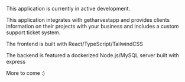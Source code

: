 This application is currently in active development.

This application integrates with getharvestapp and provides clients information on their projects with your business and includes a custom support ticket system.

The frontend is built with React/TypeScript/TailwindCSS

The backend is featured a dockerized Node.js/MySQL server built with express

More to come :)
